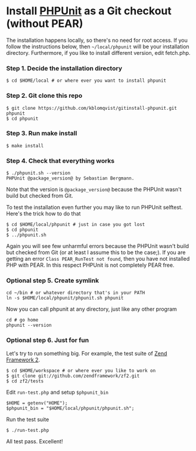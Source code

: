 # Install [PHPUnit](https://github.com/sebastianbergmann/phpunit/) as a Git checkout (without PEAR)

The installation happens locally, so there's no need for root access. If you follow
the instructions below, then `~/local/phpunit` will be your installation directory.
Furthermore, if you like to install different version, edit fetch.php.

### Step 1. Decide the installation directory

    $ cd $HOME/local # or where ever you want to install phpunit

### Step 2. Git clone this repo

    $ git clone https://github.com/kblomqvist/gitinstall-phpunit.git phpunit
    $ cd phpunit

### Step 3. Run make install

    $ make install

### Step 4. Check that everything works

    $ ./phpunit.sh --version
    PHPUnit @package_version@ by Sebastian Bergmann.
    
Note that the version is `@package_version@` because the PHPUnit wasn't build but checked from Git.

To test the installation even further you may like to run PHPUnit selftest. Here's the trick how to do that

    $ cd $HOME/local/phpunit # just in case you got lost
    $ cd phpunit
    $ ../phpunit.sh

Again you will see few unharmful errors because the PHPUnit wasn't build but checked from Git (or at least I assume this to be the case;). If you are getting an error `Class PEAR_RunTest not found`, then you have not installed PHP with PEAR. In this respect PHPUnit is not completely PEAR free.

### Optional step 5. Create symlink

    cd ~/bin # or whatever directory that's in your PATH
    ln -s $HOME/local/phpunit/phpunit.sh phpunit

Now you can call phpunit at any directory, just like any other program

    cd # go home
    phpunit --version

### Optional step 6. Just for fun

Let's try to run something big. For example, the test suite of [Zend Framework 2](https://github.com/zendframework/zf2).

    $ cd $HOME/workspace # or where ever you like to work on
    $ git clone git://github.com/zendframework/zf2.git
    $ cd zf2/tests

Edit `run-test.php` and setup `$phpunit_bin`

    $HOME = getenv("HOME");
    $phpunit_bin = "$HOME/local/phpunit/phpunit.sh";

Run the test suite

    $ ./run-test.php

All test pass. Excellent!